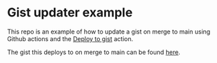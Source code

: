 # Gist updater example

This repo is an example of how to update a gist on merge to main using Github actions and the [Deploy to gist](https://github.com/marketplace/actions/deploy-to-gist) action.

The gist this deploys to on merge to main can be found [here](https://gist.github.com/rahulk94/6041ad43e465c297c17ca195afd1b2b7).
